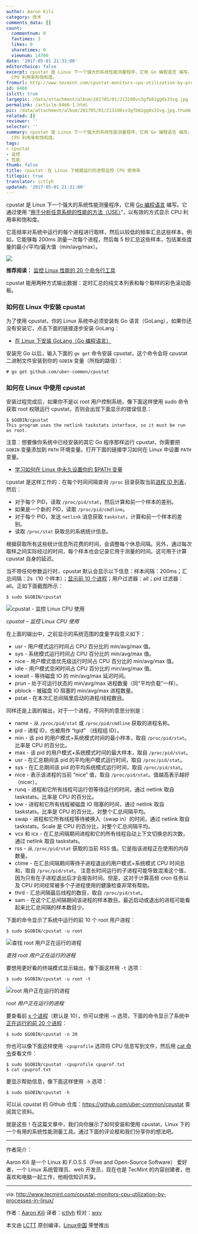 ```yaml
---
author: Aaron Kili
category: 技术
comments_data: []
count:
  commentnum: 0
  favtimes: 3
  likes: 0
  sharetimes: 0
  viewnum: 14766
date: '2017-05-01 21:31:00'
editorchoice: false
excerpt: cpustat 是 Linux 下一个强大的系统性能测量程序，它用 Go 编程语言 编写。它通过使用 “用于分析任意系统的性能的方法（USE）”，以有效的方式显示
  CPU 利用率和饱和度。
fromurl: http://www.tecmint.com/cpustat-monitors-cpu-utilization-by-processes-in-linux/
id: 8466
islctt: true
largepic: /data/attachment/album/201705/01/213100vv3gfb81gg0x33vg.jpg
permalink: /article-8466-1.html
pic: /data/attachment/album/201705/01/213100vv3gfb81gg0x33vg.jpg.thumb.jpg
related: []
reviewer: ''
selector: ''
summary: cpustat 是 Linux 下一个强大的系统性能测量程序，它用 Go 编程语言 编写。它通过使用 “用于分析任意系统的性能的方法（USE）”，以有效的方式显示
  CPU 利用率和饱和度。
tags:
- cpustat
- 监控
- 性能
thumb: false
title: cpustat：在 Linux 下根据运行的进程监控 CPU 使用率
titlepic: true
translator: ictlyh
updated: '2017-05-01 21:31:00'
---
```


cpustat 是 Linux 下一个强大的系统性能测量程序，它用 [Go 编程语言](http://www.tecmint.com/install-go-in-linux/) 编写。它通过使用 “[用于分析任意系统的性能的方法（USE）](http://www.brendangregg.com/usemethod.html)”，以有效的方式显示 CPU 利用率和饱和度。


它高频率对系统中运行的每个进程进行取样，然后以较低的频率汇总这些样本。例如，它能够每 200ms 测量一次每个进程，然后每 5 秒汇总这些样本，包括某些度量的最小/平均/最大值（min/avg/max）。


![](/data/attachment/album/201705/01/213100vv3gfb81gg0x33vg.jpg)


**推荐阅读：** [监控 Linux 性能的 20 个命令行工具](http://www.tecmint.com/command-line-tools-to-monitor-linux-performance/)


cpustat 能用两种方式输出数据：定时汇总的纯文本列表和每个取样的彩色滚动面板。


### 如何在 Linux 中安装 cpustat


为了使用 cpustat，你的 Linux 系统中必须安装有 Go 语言（GoLang），如果你还没有安装它，点击下面的链接逐步安装 GoLang：


* [在 Linux 下安装 GoLang（Go 编程语言）](http://www.tecmint.com/install-go-in-linux/)


安装完 Go 以后，输入下面的 `go get` 命令安装 cpustat，这个命令会将 cpustat 二进制文件安装到你的 `GOBIN` 变量（所指的路径）：



```
# go get github.com/uber-common/cpustat

```

### 如何在 Linux 中使用 cpustat


安装过程完成后，如果你不是以 root 用户控制系统，像下面这样使用 sudo 命令获取 root 权限运行 cpustat，否则会出现下面显示的错误信息：



```
$ $GOBIN/cpustat
This program uses the netlink taskstats interface, so it must be run as root.

```

注意：想要像你系统中已经安装的其它 Go 程序那样运行 cpustat，你需要把 `GOBIN` 变量添加到 `PATH` 环境变量。打开下面的链接学习如何在 Linux 中设置 `PATH` 变量。


* [学习如何在 Linux 中永久设置你的 $PATH 变量](http://www.tecmint.com/set-path-variable-linux-permanently/)


cpustat 是这样工作的：在每个时间间隔查询 `/proc` 目录获取当前[进程 ID 列表](http://www.tecmint.com/find-process-name-pid-number-linux/)，然后：


* 对于每个 PID，读取 `/proc/pid/stat`，然后计算和前一个样本的差别。
* 如果是一个新的 PID，读取 `/proc/pid/cmdline`。
* 对于每个 PID，发送 `netlink` 消息获取 `taskstat`，计算和前一个样本的差别。
* 读取 `/proc/stat` 获取总的系统统计信息。


根据获取所有这些统计信息所花费的时间，会调整每个休息间隔。另外，通过每次取样之间实际经过的时间，每个样本也会记录它用于测量的时间。这可用于计算 cpustat 自身的延迟。


当不带任何参数运行时，cpustat 默认会显示以下信息：样本间隔：200ms；汇总间隔：2s（10 个样本）；[显示前 10 个进程](http://www.tecmint.com/find-linux-processes-memory-ram-cpu-usage/)；用户过滤器：all；pid 过滤器：all。正如下面截图所示：



```
$ sudo $GOBIN/cpustat 

```

![cpustat - 监控 Linux CPU 使用](/data/attachment/album/201705/01/213110b6aayaf373ziclf1.png)


*cpustat – 监控 Linux CPU 使用*


在上面的输出中，之前显示的系统范围的度量字段意义如下：


* usr - 用户模式运行时间占 CPU 百分比的 min/avg/max 值。
* sys - 系统模式运行时间占 CPU 百分比的 min/avg/max 值。
* nice - 用户模式低优先级运行时间占 CPU 百分比的 min/avg/max 值。
* idle - 用户模式空闲时间占 CPU 百分比的 min/avg/max 值。
* iowait - 等待磁盘 IO 的 min/avg/max 延迟时间。
* prun - 处于可运行状态的 min/avg/max 进程数量（同“平均负载”一样）。
* pblock - 被磁盘 IO 阻塞的 min/avg/max 进程数量。
* pstat - 在本次汇总间隔里启动的进程/线程数目。


同样还是上面的输出，对于一个进程，不同列的意思分别是：


* name - 从 `/proc/pid/stat` 或 `/proc/pid/cmdline` 获取的进程名称。
* pid - 进程 ID，也被用作 “tgid” （线程组 ID）。
* min - 该 pid 的用户模式+系统模式时间的最小样本，取自 `/proc/pid/stat`。比率是 CPU 的百分比。
* max - 该 pid 的用户模式+系统模式时间的最大样本，取自 `/proc/pid/stat`。
* usr - 在汇总期间该 pid 的平均用户模式运行时间，取自 `/proc/pid/stat`。
* sys - 在汇总期间该 pid 的平均系统模式运行时间，取自 `/proc/pid/stat`。
* nice - 表示该进程的当前 “nice” 值，取自 `/proc/pid/stat`。值越高表示越好（nicer）。
* runq - 进程和它所有线程可运行但等待运行的时间，通过 netlink 取自 taskstats。比率是 CPU 的百分比。
* iow - 进程和它所有线程被磁盘 IO 阻塞的时间，通过 netlink 取自 taskstats。比率是 CPU 的百分比，对整个汇总间隔平均。
* swap - 进程和它所有线程等待被换入（swap in）的时间，通过 netlink 取自 taskstats。Scale 是 CPU 的百分比，对整个汇总间隔平均。
* vcx 和 icx - 在汇总间隔期间进程和它的所有线程自动上下文切换总的次数，通过 netlink 取自 taskstats。
* rss - 从 `/proc/pid/stat` 获取的当前 RSS 值。它是指该进程正在使用的内存数量。
* ctime - 在汇总间隔期间等待子进程退出的用户模式+系统模式 CPU 时间总和，取自 `/proc/pid/stat`。 注意长时间运行的子进程可能导致混淆这个值，因为只有在子进程退出后才会报告时间。但是，这对于计算高频 cron 任务以及 CPU 时间经常被多个子进程使用的健康检查非常有帮助。
* thrd - 汇总间隔最后线程的数目，取自 `/proc/pid/stat`。
* sam - 在这个汇总间隔期间该进程的样本数目。最近启动或退出的进程可能看起来比汇总间隔的样本数目少。


下面的命令显示了系统中运行的前 10 个 root 用户进程：



```
$ sudo $GOBIN/cpustat -u root

```

![查找 root 用户正在运行的进程](/data/attachment/album/201705/01/213112uzni16im1vccv6vn.png)


*查找 root 用户正在运行的进程*


要想用更好看的终端模式显示输出，像下面这样用 `-t` 选项：



```
$ sudo $GOBIN/cpustat -u root -t

```

![root 用户正在运行的进程](/data/attachment/album/201705/01/213114bvzrwvu884nuyynu.png)


*root 用户正在运行的进程*


要查看前 [x 个进程](http://www.tecmint.com/find-processes-by-memory-usage-top-batch-mode/)（默认是 10），你可以使用 `-n` 选项，下面的命令显示了系统中 [正在运行的前 20 个进程](http://www.tecmint.com/install-htop-linux-process-monitoring-for-rhel-centos-fedora/)：



```
$ sudo $GOBIN/cpustat -n 20 

```

你也可以像下面这样使用 `-cpuprofile` 选项将 CPU 信息写到文件，然后用 [cat 命令](http://www.tecmint.com/13-basic-cat-command-examples-in-linux/)查看文件：



```
$ sudo $GOBIN/cpustat -cpuprofile cpuprof.txt
$ cat cpuprof.txt

```

要显示帮助信息，像下面这样使用 `-h` 选项：



```
$ sudo $GOBIN/cpustat -h

```

可以从 cpustat 的 Github 仓库：<https://github.com/uber-common/cpustat> 查阅其它资料。


就是这些！在这篇文章中，我们向你展示了如何安装和使用 cpustat，Linux 下的一个有用的系统性能测量工具。通过下面的评论框和我们分享你的想法吧。




---


作者简介：


Aaron Kili 是一个 Linux 和 F.O.S.S（Free and Open-Source Software） 爱好者，一个 Linux 系统管理员、web 开发员，现在也是 TecMint 的内容创建者，他喜欢和电脑一起工作，他相信知识共享。




---


via: <http://www.tecmint.com/cpustat-monitors-cpu-utilization-by-processes-in-linux/>


作者：[Aaron Kili](http://www.tecmint.com/author/aaronkili/) 译者：[ictlyh](https://github.com/ictlyh) 校对：[wxy](https://github.com/wxy)


本文由 [LCTT](https://github.com/LCTT/TranslateProject) 原创编译，[Linux中国](https://linux.cn/) 荣誉推出